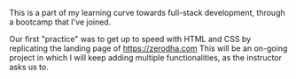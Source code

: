 This is a part of my learning curve towards full-stack development, through a bootcamp that I've joined.

Our first "practice" was to get up to speed with HTML and CSS by replicating the landing page of https://zerodha.com
This will be an on-going project in which I will keep adding multiple functionalities, as the instructor asks us to.
